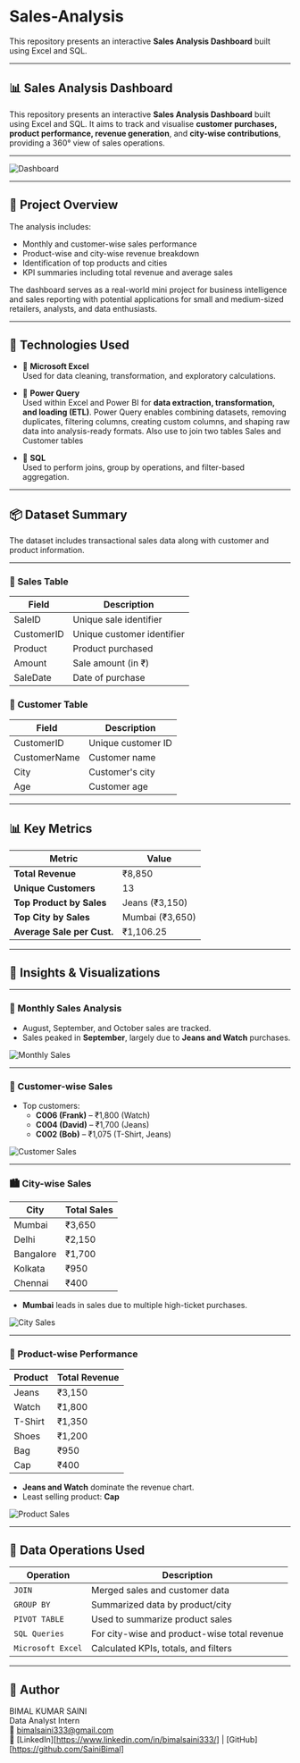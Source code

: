 # Sales-Analysis
This repository presents an interactive **Sales Analysis Dashboard** built using Excel and SQL.


---------------



## 📊 Sales Analysis Dashboard    

This repository presents an interactive **Sales Analysis Dashboard** built using  Excel and SQL. It aims to track and visualise **customer purchases, product performance, revenue generation**, and **city-wise contributions**, providing a 360° view of sales operations.

---------------

![Dashboard](https://github.com/user-attachments/assets/f1d93e26-190e-4f6b-a166-f405a2edcaf5)


---

## 📁 Project Overview

The analysis includes:
- Monthly and customer-wise sales performance
- Product-wise and city-wise revenue breakdown
- Identification of top products and cities
- KPI summaries including total revenue and average sales

The dashboard serves as a real-world mini project for business intelligence and sales reporting with potential applications for small and medium-sized retailers, analysts, and data enthusiasts.

---

## 🚀 Technologies Used


- 📁 **Microsoft Excel**  
  Used for data cleaning, transformation, and exploratory calculations.

- 🔄 **Power Query**  
  Used within Excel and Power BI for **data extraction, transformation, and loading (ETL)**. Power Query enables combining datasets, removing duplicates, filtering columns, creating custom columns, and shaping raw data into analysis-ready formats. Also use to join two tables Sales and Customer tables

- 🧮 **SQL**  
  Used to perform joins, group by operations, and filter-based aggregation.

---

## 📦 Dataset Summary

The dataset includes transactional sales data along with customer and product information.

---------

### 🔹 Sales Table

| Field        | Description                 |
|--------------|-----------------------------|
| SaleID       | Unique sale identifier      |
| CustomerID   | Unique customer identifier  |
| Product      | Product purchased           |
| Amount       | Sale amount (in ₹)          |
| SaleDate     | Date of purchase            |

### 🔹 Customer Table

| Field        | Description                 |
|--------------|-----------------------------|
| CustomerID   | Unique customer ID          |
| CustomerName | Customer name               |
| City         | Customer's city             |
| Age          | Customer age                |

---

## 📊 Key Metrics

| Metric                    | Value       |
|---------------------------|-------------|
| **Total Revenue**         | ₹8,850      |
| **Unique Customers**      | 13          |
| **Top Product by Sales**  | Jeans (₹3,150) |
| **Top City by Sales**     | Mumbai (₹3,650) |
| **Average Sale per Cust.**| ₹1,106.25   |

---

## 📍 Insights & Visualizations

----------------


### 📆 Monthly Sales Analysis

- August, September, and October sales are tracked.
- Sales peaked in **September**, largely due to **Jeans and Watch** purchases.

![Monthly Sales](images/monthly-sales-chart.png)

---

### 🧑 Customer-wise Sales

- Top customers:
  - **C006 (Frank)** – ₹1,800 (Watch)
  - **C004 (David)** – ₹1,700 (Jeans)
  - **C002 (Bob)** – ₹1,075 (T-Shirt, Jeans)

![Customer Sales](images/customer-sales.png)

---

### 🏙️ City-wise Sales

| City       | Total Sales |
|------------|-------------|
| Mumbai     | ₹3,650      |
| Delhi      | ₹2,150      |
| Bangalore  | ₹1,700      |
| Kolkata    | ₹950        |
| Chennai    | ₹400        |

- **Mumbai** leads in sales due to multiple high-ticket purchases.

![City Sales](images/city-wise-sales.png)

---

### 🎯 Product-wise Performance

| Product   | Total Revenue |
|-----------|----------------|
| Jeans     | ₹3,150         |
| Watch     | ₹1,800         |
| T-Shirt   | ₹1,350         |
| Shoes     | ₹1,200         |
| Bag       | ₹950           |
| Cap       | ₹400           |

- **Jeans and Watch** dominate the revenue chart.
- Least selling product: **Cap**

![Product Sales](images/product-sales.png)

---

## 🧮 Data Operations Used

| Operation        | Description                         |
|------------------|-------------------------------------|
| `JOIN`           | Merged sales and customer data      |
| `GROUP BY`       | Summarized data by product/city     |
| `PIVOT TABLE`    | Used to summarize product sales     |
| `SQL Queries`    | For city-wise and product-wise total revenue |
| `Microsoft Excel`   | Calculated KPIs, totals, and filters|

---

## 🙌 Author

BIMAL KUMAR SAINI         
Data Analyst Intern                
📧 bimalsaini333@gmail.com                              
🔗 [LinkedIn][https://www.linkedin.com/in/bimalsaini333/] | [GitHub][https://github.com/SainiBimal]

